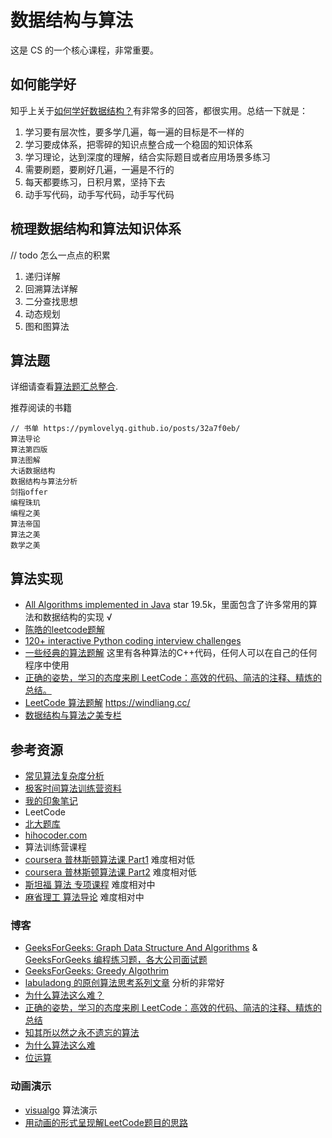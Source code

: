 
# 数据结构与算法

这是 CS 的一个核心课程，非常重要。

## 如何能学好

知乎上关于[如何学好数据结构？](https://www.zhihu.com/question/21318658)有非常多的回答，都很实用。总结一下就是：

1. 学习要有层次性，要多学几遍，每一遍的目标是不一样的
2. 学习要成体系，把零碎的知识点整合成一个稳固的知识体系
3. 学习理论，达到深度的理解，结合实际题目或者应用场景多练习
4. 需要刷题，要刷好几遍，一遍是不行的
5. 每天都要练习，日积月累，坚持下去
6. 动手写代码，动手写代码，动手写代码

## 梳理数据结构和算法知识体系

// todo 怎么一点点的积累

1. 递归详解
2. 回溯算法详解
3. 二分查找思想
4. 动态规划
5. 图和图算法

## 算法题

详细请查看[算法题汇总整合](99-常见题目列表.md).

推荐阅读的书籍

```text
// 书单 https://pymlovelyq.github.io/posts/32a7f0eb/
算法导论
算法第四版
算法图解
大话数据结构
数据结构与算法分析
剑指offer
编程珠玑
编程之美
算法帝国
算法之美
数学之美
```

## 算法实现

- [All Algorithms implemented in Java](https://github.com/TheAlgorithms/Java)  star 19.5k，里面包含了许多常用的算法和数据结构的实现 √
- [陈皓的leetcode题解](https://github.com/haoel/leetcode)
- [120+ interactive Python coding interview challenges](https://github.com/donnemartin/interactive-coding-challenges)
- [一些经典的算法题解](https://github.com/Dev-XYS/Algorithms) 这里有各种算法的C++代码，任何人可以在自己的任何程序中使用
- [正确的姿势，学习的态度来刷 LeetCode：高效的代码、简洁的注释、精炼的总结。](https://github.com/selfboot/LeetCode)
- [LeetCode 算法题解](https://leetcode.wang/)  <https://windliang.cc/>
- [数据结构与算法之美专栏](https://github.com/wangzheng0822/algo)

## 参考资源

- [常见算法复杂度分析](https://www.bigocheatsheet.com/)
- [极客时间算法训练营资料](https://pan.baidu.com/disk/home?#/all?vmode=list&path=%2F%E8%AF%BE%E7%A8%8B%2F%E7%AE%97%E6%B3%95%E4%B8%8E%E6%95%B0%E6%8D%AE%E7%BB%93%E6%9E%84)
- [我的印象笔记](https://app.yinxiang.com/fx/1cd152b8-dc5d-44e8-b1e4-3fa2d2f4dfb0)
- LeetCode
- [北大题库](http://poj.org/problemlist)
- [hihocoder.com](http://hihocoder.com)
- 算法训练营课程
- [coursera 普林斯顿算法课 Part1](https://www.coursera.org/learn/algorithms-part1) 难度相对低
- [coursera 普林斯顿算法课 Part2](https://www.coursera.org/learn/algorithms-part2) 难度相对低
- [斯坦福 算法 专项课程](https://www.coursera.org/specializations/algorithms) 难度相对中
- [麻省理工 算法导论](http://open.163.com/special/opencourse/algorithms.html) 难度相对中

### 博客

- [GeeksForGeeks: Graph Data Structure And Algorithms](https://www.geeksforgeeks.org/graph-data-structure-and-algorithms/) & [GeeksForGeeks 编程练习题，各大公司面试题](https://practice.geeksforgeeks.org/company-tags)
- [GeeksForGeeks: Greedy Algothrim](https://www.geeksforgeeks.org/greedy-algorithms/)
- [labuladong 的原创算法思考系列文章](https://labuladong.gitbook.io/algo/)  分析的非常好
- [为什么算法这么难？](http://mindhacks.cn/2011/07/10/the-importance-of-knowing-why-part3/)
- [正确的姿势，学习的态度来刷 LeetCode：高效的代码、简洁的注释、精炼的总结](https://github.com/selfboot/LeetCode)
- [知其所以然之永不遗忘的算法](https://selfboot.cn/2015/11/03/howto_find_algorithm/#%E4%B8%80%E4%B8%AA%E6%80%9D%E7%BB%B4%E5%8E%86%E7%A8%8B)
- [为什么算法这么难](http://mindhacks.cn/topics/algorithms/)
- [位运算](https://github.com/selfboot/LeetCode/tree/master/BitManipulation)

### 动画演示

- [visualgo](https://visualgo.net/en) 算法演示
- [用动画的形式呈现解LeetCode题目的思路](https://github.com/MisterBooo/LeetCodeAnimation)
